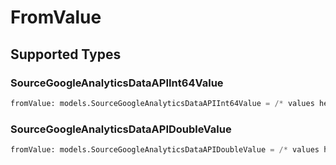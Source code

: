 # FromValue


## Supported Types

### SourceGoogleAnalyticsDataAPIInt64Value

```python
fromValue: models.SourceGoogleAnalyticsDataAPIInt64Value = /* values here */
```

### SourceGoogleAnalyticsDataAPIDoubleValue

```python
fromValue: models.SourceGoogleAnalyticsDataAPIDoubleValue = /* values here */
```

